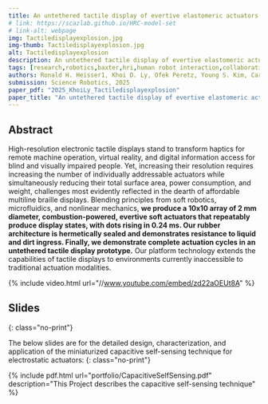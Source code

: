 ```yaml
---
title: An untethered tactile display of evertive elastomeric actuators powered by explosions
# link: https://scazlab.github.io/HRC-model-set
# link-alt: webpage
img: Tactiledisplayexplosion.jpg
img-thumb: Tactiledisplayexplosion.jpg
alt: Tactiledisplayexplosion
description: An untethered tactile display of evertive elastomeric actuators powered by explosions
tags: [research,robotics,baxter,hri,human robot interaction,collaborative manufacturing,human robot collaboration,advanced manufacturing,open source,github]
authors: Ronald H. Heisser1, Khoi D. Ly, Ofek Peretz, Young S. Kim, Carlos A. Diaz-Ruiz, Rachel M. Miller, Cameron A. Aubin, Sadaf Sobhani, Nikolaos Bouklas, Robert F. Shepherd
submission: Science Robotics, 2025
paper_pdf: "2025_KhoiLy_Tactiledisplayexplosion"
paper_title: "An untethered tactile display of evertive elastomeric actuators powered by explosions"
---
```

## Abstract

High-resolution electronic tactile displays stand to transform haptics for remote machine operation, virtual reality, and digital information access for blind and visually impaired people. Yet, increasing their resolution requires increasing the number of individually addressable actuators while simultaneously reducing their total surface area, power consumption, and weight, challenges most evidently reflected in the dearth of affordable multiline braille displays. Blending principles from soft robotics, microfluidics, and nonlinear mechanics, **we produce a 10x10 array of 2 mm diameter, combustion-powered, evertive soft actuators that repeatably produce display states, with dots rising in 0.24 ms. Our rubber architecture is hermetically sealed and demonstrates resistance to liquid and dirt ingress. Finally, we demonstrate complete actuation cycles in an untethered tactile display prototype.** Our platform technology extends the capabilities of tactile displays to environments currently inaccessible to traditional actuation modalities.

{% include video.html url="//www.youtube.com/embed/zd22aOEUt8A" %}

## Slides
{: class="no-print"}

The below slides are for the detailed design, characterization, and application of the miniaturized capacitive self-sensing technique for electrostatic actuators:
{: class="no-print"}

{% include pdf.html url="portfolio/CapacitiveSelfSensing.pdf" description="This Project describes the capacitive self-sensing technique" %}